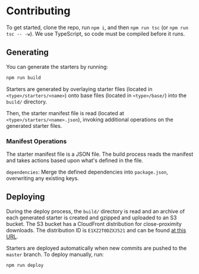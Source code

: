 # Contributing

To get started, clone the repo, run `npm i`, and then `npm run tsc` (or `npm run
tsc -- -w`). We use TypeScript, so code must be compiled before it runs.

## Generating

You can generate the starters by running:

```bash
npm run build
```

Starters are generated by overlaying starter files (located in
`<type>/starters/<name>`) onto base files (located in `<type>/base/`) into the
`build/` directory.

Then, the starter manifest file is read (located at
`<type>/starters/<name>.json`), invoking additional operations on the generated
starter files.

### Manifest Operations

The starter manifest file is a JSON file. The build process reads the manifest
and takes actions based upon what's defined in the file.

`dependencies`: Merge the defined dependencies into `package.json`, overwriting
any existing keys.

## Deploying

During the deploy process, the `build/` directory is read and an archive of each
generated starter is created and gzipped and uploaded to an S3 bucket. The S3
bucket has a CloudFront distribution for close-proximity downloads. The
distribution ID is `E1XZ2T0DZXJ521` and can be found [at this
URL](https://d2ql0qc7j8u4b2.cloudfront.net).

Starters are deployed automatically when new commits are pushed to the `master`
branch. To deploy manually, run:

```bash
npm run deploy
```
